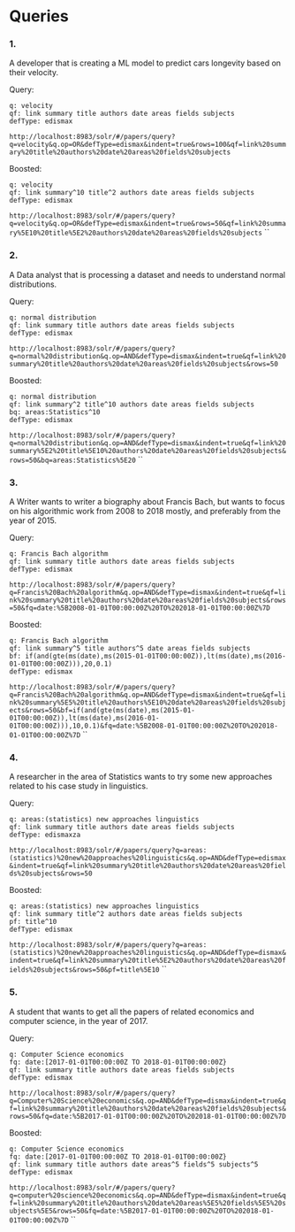 # Queries

### 1.

A developer that is creating a ML model to predict cars longevity based on their velocity.

Query:
```
q: velocity
qf: link summary title authors date areas fields subjects
defType: edismax
```
`http://localhost:8983/solr/#/papers/query?q=velocity&q.op=OR&defType=edismax&indent=true&rows=100&qf=link%20summary%20title%20authors%20date%20areas%20fields%20subjects`

Boosted:
```
q: velocity
qf: link summary^10 title^2 authors date areas fields subjects
defType: edismax
```
`http://localhost:8983/solr/#/papers/query?q=velocity&q.op=OR&defType=edismax&indent=true&rows=50&qf=link%20summary%5E10%20title%5E2%20authors%20date%20areas%20fields%20subjects`
``


### 2.

A Data analyst that is processing a dataset and needs to understand normal distributions.

Query:
```
q: normal distribution
qf: link summary title authors date areas fields subjects
defType: edismax
```
`http://localhost:8983/solr/#/papers/query?q=normal%20distribution&q.op=AND&defType=dismax&indent=true&qf=link%20summary%20title%20authors%20date%20areas%20fields%20subjects&rows=50`

Boosted:
```
q: normal distribution
qf: link summary^2 title^10 authors date areas fields subjects
bq: areas:Statistics^10
defType: edismax
```
`http://localhost:8983/solr/#/papers/query?q=normal%20distribution&q.op=AND&defType=dismax&indent=true&qf=link%20summary%5E2%20title%5E10%20authors%20date%20areas%20fields%20subjects&rows=50&bq=areas:Statistics%5E20`
``

### 3.

A Writer wants to writer a biography about Francis Bach, but wants to focus on his algorithmic work from 2008 to 2018 mostly, and preferably from the year of 2015.

Query:
```
q: Francis Bach algorithm
qf: link summary title authors date areas fields subjects
defType: edismax
```
`http://localhost:8983/solr/#/papers/query?q=Francis%20Bach%20algorithm&q.op=AND&defType=dismax&indent=true&qf=link%20summary%20title%20authors%20date%20areas%20fields%20subjects&rows=50&fq=date:%5B2008-01-01T00:00:00Z%20TO%202018-01-01T00:00:00Z%7D`

Boosted:
```
q: Francis Bach algorithm
qf: link summary^5 title authors^5 date areas fields subjects
bf: if(and(gte(ms(date),ms(2015-01-01T00:00:00Z)),lt(ms(date),ms(2016-01-01T00:00:00Z))),20,0.1)
defType: edismax
```
`http://localhost:8983/solr/#/papers/query?q=Francis%20Bach%20algorithm&q.op=AND&defType=dismax&indent=true&qf=link%20summary%5E5%20title%20authors%5E10%20date%20areas%20fields%20subjects&rows=50&bf=if(and(gte(ms(date),ms(2015-01-01T00:00:00Z)),lt(ms(date),ms(2016-01-01T00:00:00Z))),10,0.1)&fq=date:%5B2008-01-01T00:00:00Z%20TO%202018-01-01T00:00:00Z%7D`
``

### 4.

A researcher in the area of Statistics wants to try some new approaches related to his case study in linguistics.

Query:
```
q: areas:(statistics) new approaches linguistics
qf: link summary title authors date areas fields subjects
defType: edismaxza
```
`http://localhost:8983/solr/#/papers/query?q=areas:(statistics)%20new%20approaches%20linguistics&q.op=AND&defType=edismax&indent=true&qf=link%20summary%20title%20authors%20date%20areas%20fields%20subjects&rows=50`

Boosted:
```
q: areas:(statistics) new approaches linguistics
qf: link summary title^2 authors date areas fields subjects
pf: title^10
defType: edismax
```
`http://localhost:8983/solr/#/papers/query?q=areas:(statistics)%20new%20approaches%20linguistics&q.op=AND&defType=dismax&indent=true&qf=link%20summary%20title%5E2%20authors%20date%20areas%20fields%20subjects&rows=50&pf=title%5E10`
``

### 5.

A student that wants to get all the papers of related economics and computer science, in the year of 2017.

Query:
```
q: Computer Science economics
fq: date:[2017-01-01T00:00:00Z TO 2018-01-01T00:00:00Z}
qf: link summary title authors date areas fields subjects
defType: edismax
```
`http://localhost:8983/solr/#/papers/query?q=Computer%20Science%20economics&q.op=AND&defType=dismax&indent=true&qf=link%20summary%20title%20authors%20date%20areas%20fields%20subjects&rows=50&fq=date:%5B2017-01-01T00:00:00Z%20TO%202018-01-01T00:00:00Z%7D`

Boosted:
```
q: Computer Science economics
fq: date:[2017-01-01T00:00:00Z TO 2018-01-01T00:00:00Z}
qf: link summary title authors date areas^5 fields^5 subjects^5
defType: edismax
```
`http://localhost:8983/solr/#/papers/query?q=computer%20science%20economics&q.op=AND&defType=dismax&indent=true&qf=link%20summary%20title%20authors%20date%20areas%5E5%20fields%5E5%20subjects%5E5&rows=50&fq=date:%5B2017-01-01T00:00:00Z%20TO%202018-01-01T00:00:00Z%7D`
``